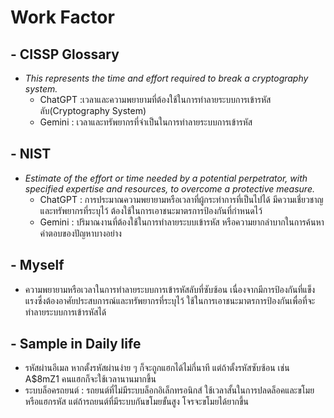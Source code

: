 # Work Factor 

## - CISSP Glossary 
- *This represents the time and effort required to break a cryptography system.*
    - ChatGPT :เวลาและความพยายามที่ต้องใช้ในการทำลายระบบการเข้ารหัสลับ(Cryptography System)  
    - Gemini : เวลาและทรัพยากรที่จำเป็นในการทำลายระบบการเข้ารหัส 

## - NIST
- *Estimate of the effort or time needed by a potential perpetrator, with specified expertise and resources, to overcome a protective measure.*
    - ChatGPT : การประมาณความพยายามหรือเวลาที่ผู้กระทำการที่เป็นไปได้ มีความเชี่ยวชาญและทรัพยากรที่ระบุไว้ ต้องใช้ในการเอาชนะมาตรการป้องกันที่กำหนดไว้
    - Gemini : ปริมาณงานที่ต้องใช้ในการทำลายระบบเข้ารหัส หรือความยากลำบากในการค้นหาคำตอบของปัญหาบางอย่าง

## - Myself
-  ความพยายามหรือเวลาในการทำลายระบบการเข้ารหัสลับที่ซับซ้อน เนื่องจากมีการป้องกันที่แข็งแรงซึ่งต้องอาศัยประสบการณ์และทรัพยากรที่ระบุไว้ ใช้ในการเอาชนะมาตรการป้องกันเพื่อที่จะทำลายระบบการเข้ารหัสได้

## - Sample in Daily life 
 - รหัสผ่านอีเมล หากตั้งรหัสผ่านง่าย ๆ ก็จะถูกแฮกได้ไม่กี่นาที แต่ถ้าตั้งรหัสซับซ้อน เช่น A$8mZ1 คนแฮกก็จะใช้เวลานานมากขึ้น
- ระบบล็อครถยนต์ : รถยนต์ที่ไม่มีระบบล็อกอิเล็กทรอนิกส์ ใช้เวลาสั้นในการปลดล็อคและขโมยหรือแฮกรหัส แต่ถ้ารถยนต์ที่มีระบบกันขโมยขั้นสูง โจรจะขโมยได้ยากขึ้น
